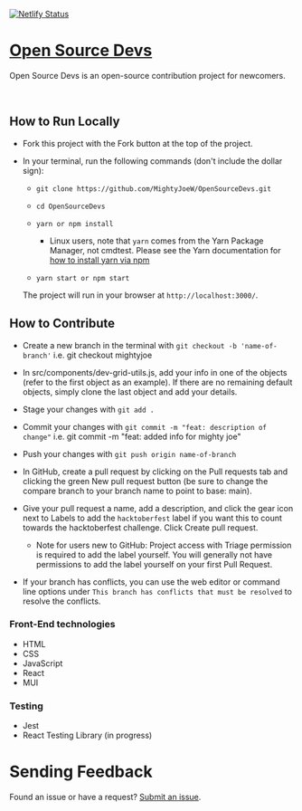 [![Netlify Status](https://api.netlify.com/api/v1/badges/a361941e-7964-45c5-92e7-10ef8015e5f0/deploy-status)](https://app.netlify.com/sites/opensourcedevs/deploys)

# [Open Source Devs](https://opensourcedevs.com/)

Open Source Devs is an open-source contribution project for newcomers.

<br />

## How to Run Locally

- Fork this project with the Fork button at the top of the project.

- In your terminal, run the following commands (don't include the dollar sign):

  - `git clone https://github.com/MightyJoeW/OpenSourceDevs.git`

  - `cd OpenSourceDevs`

  - `yarn or npm install`

    - Linux users, note that `yarn` comes from the Yarn Package Manager, not cmdtest. Please see the Yarn documentation for [how to install yarn via npm](https://yarnpkg.com/getting-started/install)

  - `yarn start or npm start`

  The project will run in your browser at `http://localhost:3000/`.

## How to Contribute

- Create a new branch in the terminal with `git checkout -b 'name-of-branch'` i.e. git checkout mightyjoe
- In src/components/dev-grid-utils.js, add your info in one of the objects (refer to the first object as an example). If there are no remaining default objects, simply clone the last object and add your details.
- Stage your changes with `git add .`
- Commit your changes with `git commit -m "feat: description of change"` i.e. git commit -m "feat: added info for mighty joe"
- Push your changes with `git push origin name-of-branch`

- In GitHub, create a pull request by clicking on the Pull requests tab and clicking the green New pull request button (be sure to change the compare branch to your branch name to point to base: main).
- Give your pull request a name, add a description, and click the gear icon next to Labels to add the `hacktoberfest` label if you want this to count towards the hacktoberfest challenge. Click Create pull request.
  - Note for users new to GitHub: Project access with Triage permission is required to add the label yourself. You will generally not have permissions to add the label yourself on your first Pull Request.
- If your branch has conflicts, you can use the web editor or command line options under `This branch has conflicts that must be resolved` to resolve the conflicts.

### Front-End technologies

- HTML
- CSS
- JavaScript
- React
- MUI

### Testing

- Jest
- React Testing Library (in progress)

# Sending Feedback

Found an issue or have a request? [Submit an issue](https://github.com/MightyJoeW/OpenSourceDevs/issues).
